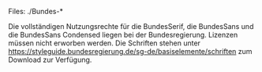 Files: ./Bundes-*

Die vollständigen Nutzungsrechte für die BundesSerif, die BundesSans und die BundesSans Condensed liegen bei der Bundesregierung. Lizenzen müssen nicht erworben werden. Die Schriften stehen unter https://styleguide.bundesregierung.de/sg-de/basiselemente/schriften zum Download zur Verfügung.